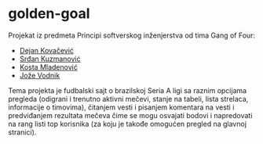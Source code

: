 # golden-goal
Projekat iz predmeta Principi softverskog inženjerstva od tima Gang of Four:

- [Dejan Kovačević](https://github.com/kovacevicdejan)
- [Srđan Kuzmanović](https://github.com/srkuzma)
- [Kosta Mladenović](https://github.com/mladenovick25)
- [Jože Vodnik](https://github.com/JozeVodnik)

Tema projekta je fudbalski sajt o brazilskoj Seria A ligi sa raznim opcijama pregleda (odigrani i trenutno aktivni mečevi, stanje na tabeli, lista strelaca, informacije o timovima), čitanjem vesti i pisanjem komentara na vesti i predviđanjem rezultata mečeva čime se mogu osvajati bodovi i napredovati na rang listi top korisnika (za koju je takođe omogućen pregled na glavnoj stranici).
